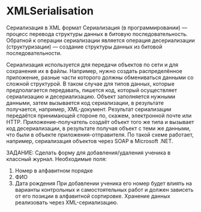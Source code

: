 # XMLSerialisation
Сериализация в XML формат
Сериализация (в программировании) — процесс перевода структуры данных в битовую последовательность. Обратной к операции сериализации является операция десериализации (структуризации) — создание структуры данных из битовой последовательности.

Сериализация используется для передачи объектов по сети и для сохранения их в файлы. Например, нужно создать распределённое приложение, разные части которого должны обмениваться данными со сложной структурой. В таком случае для типов данных, которые предполагается передавать, пишется код, который осуществляет сериализацию и десериализацию. Объект заполняется нужными данными, затем вызывается код сериализации, в результате получается, например, XML-документ. Результат сериализации передаётся принимающей стороне по, скажем, электронной почте или HTTP. Приложение-получатель создаёт объект того же типа и вызывает код десериализации, в результате получая объект с теми же данными, что были в объекте приложения-отправителя. По такой схеме работает, например, сериализация объектов через SOAP в Microsoft .NET.


ЗАДАНИЕ:
Сделать форму для добавления/удаления ученика в классный журнал. Необходимые поля:
1. Номер в алфавитном порядке
2. ФИО
3. Дата рождения
При добавлении ученика его номер будет влиять на варианты контрольных и самостоятельных работ и должен зависеть от его позиции в алфавитной сортировке. Хранение данных реализовать через XML-сериализацию.
